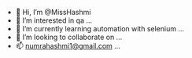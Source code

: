 - 👋 Hi, I’m @MissHashmi
- 👀 I’m interested in qa ...
- 🌱 I’m currently learning automation with selenium ...
- 💞️ I’m looking to collaborate on ...
- 📫 numrahashmi1@gmail.com ...

<!---
MissHashmi/MissHashmi is a ✨ special ✨ repository because its `README.md` (this file) appears on your GitHub profile.
You can click the Preview link to take a look at your changes.
--->
